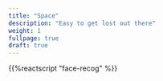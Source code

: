 ```yaml
---
title: "Space"
description: "Easy to get lost out there"
weight: 1
fullpage: true
draft: true
---
```


{{%reactscript "face-recog" %}}